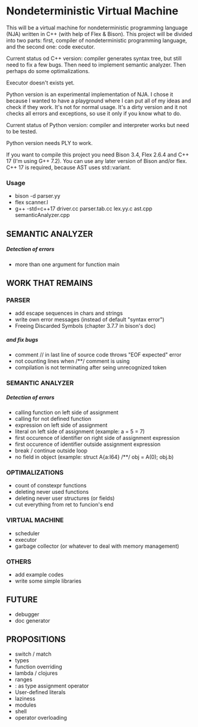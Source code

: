 # Nondeterministic Virtual Machine

This will be a virtual machine for nondeterministic programming language (NJA) written in C++ (with help of Flex & Bison). This project will be divided into two parts: first, compiler of nondeterministic programming language, and the second one: code executor.

Current status od C++ version: compiler generates syntax tree, but still need to fix a few bugs. Then need to implement semantic analyzer. Then perhaps do some optimalizations.

Executor doesn't exists yet.

Python version is an experimental implementation of NJA. I chose it because I wanted to have a playground where I can put all of my ideas and check if they work. It's not for normal usage. It's a dirty version and it not checks all errors and exceptions, so use it only if you know what to do.

Current status of Python version: compiler and interpreter works but need to be tested.

Python version needs PLY to work.

If you want to compile this project you need Bison 3.4, Flex 2.6.4 and C++ 17 (I'm using G++ 7.2). You can use any later version of Bison and/or flex. C++ 17 is required, because AST uses std::variant.

### Usage

- bison -d parser.yy
- flex scanner.l
- g++ -std=c++17 driver.cc parser.tab.cc lex.yy.c ast.cpp semanticAnalyzer.cpp

## SEMANTIC ANALYZER

##### Detection of errors

- more than one argument for function main

## WORK THAT REMAINS

### PARSER

- add escape sequences in chars and strings
- write own error messages (instead of default "syntax error")
- Freeing Discarded Symbols (chapter 3.7.7 in bison's doc)

##### and fix bugs

- comment // in last line of source code throws "EOF expected" error
- not counting lines when /**/ comment is using
- compilation is not terminating after seing unrecognized token

### SEMANTIC ANALYZER

##### Detection of errors

- calling function on left side of assignment
- calling for not defined function
- expression on left side of assignment
- literal on left side of assignment (example: a = 5 = 7)
- first occurence of identifier on right side of assignment expression
- first occurence of identifier outside assignment expression
- break / continue outside loop
- no field in object (example: struct A{a:I64} /**/ obj = A(0); obj.b)

### OPTIMALIZATIONS

- count of constexpr functions
- deleting never used functions
- deleting never user structures (or fields)
- cut everything from ret to funcion's end

### VIRTUAL MACHINE

- scheduler
- executor
- garbage collector (or whatever to deal with memory management)

### OTHERS

- add example codes
- write some simple libraries

## FUTURE

- debugger
- doc generator

## PROPOSITIONS

- switch / match
- types
- function overriding
- lambda / clojures
- ranges
- : as type assignment operator
- User-defined literals
- laziness
- modules
- shell
- operator overloading